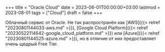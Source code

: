 +++
title = "Oracle Cloud"
date = 2023-06-01T00:00:00+03:00
lastmod = 2023-08-01
tags = ["Cloud"]
draft = false
+++

Облачный сервис от Oracle. Не так распространён как [AWS]({{< relref "20230801144033-aws.md" >}}), [Google Cloud Platform]({{< relref "20230522114642-google_cloud_platform.md" >}}) или [Azure]({{< relref "20230801144525-azure.md" >}}), но в отличие от них предоставляет очень щедрый Free Tier.
